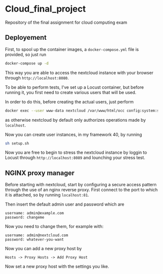 # Cloud_final_project
Repository of the final assignment for cloud computing exam

## Deployement
First, to spool up the container images, a `docker-compose.yml` file is provided, so just run

```sh
docker-compose up -d
```
This way you are able to access the nextcloud instance with your browser through `http://localhost:8080`.

To be able to perform tests, I've set up a Locust container, but before running it, you first need to create various users that will be used.

In order to do this, before creating the actual users, just perform
```sh
docker exec --user www-data nextcloud /var/www/html/occ config:system:set trusted_domains 1 --value=nextcloud
```
as otherwise nextcloud by default only authorizes operations made by `localhost`.

Now you can create user instances, in my framework 40, by running
```bash
sh setup.sh
```

Now you are free to begin to stress the nextcloud instance by loggin to Locust through `http://localhost:8089` and lounching your stress test.

## NGINX proxy manager
Before starting with nextcloud, start by configuring a secure access pattern through the use of an nginx reverse proxy. First connect to the port to which it is attached, so by running `localhost:81`.

Then insert the default admin user and password which are
```
username: admin@example.com
password: changeme
```

Now you need to change them, for example with:
```
username: admin@nextcloud.com
password: whatever-you-want
```

Now you can add a new proxy host by 
```
Hosts -> Proxy Hosts -> Add Proxy Host
```

Now set a new proxy host with the settings you like.
